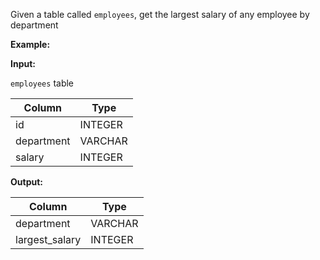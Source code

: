 ﻿
Given a table called  `employees`, get the largest salary of any employee by department

**Example:**

**Input:**

`employees`  table


|   Column   |  Type   |
|------------|---------|
| id         | INTEGER |
| department | VARCHAR |
| salary     | INTEGER |




**Output:**




|     Column     |  Type   |
|----------------|---------|
| department     | VARCHAR |
| largest_salary | INTEGER |



